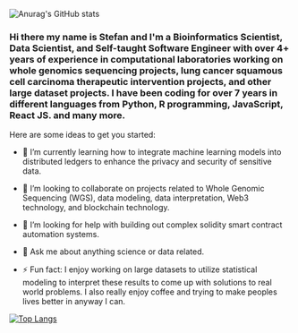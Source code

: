 ![Anurag's GitHub stats](https://github-readme-stats.vercel.app/api?username=Exzo-Network&show_icons=true&theme=radical)


### Hi there my name is Stefan and I'm a Bioinformatics Scientist, Data Scientist, and Self-taught Software Engineer with over 4+ years of experience in computational laboratories working on whole genomics sequencing projects, lung cancer squamous cell carcinoma therapeutic intervention projects, and other large dataset projects. I have been coding for over 7 years in different languages from Python, R programming, JavaScript, React JS. and many more.


Here are some ideas to get you started:

- 🌱 I’m currently learning how to integrate machine learning models into distributed ledgers to enhance the privacy and security of sensitive data.

- 👯 I’m looking to collaborate on projects related to Whole Genomic Sequencing (WGS), data modeling, data interpretation, Web3 technology, and blockchain technology.

- 🤔 I’m looking for help with building out complex solidity smart contract automation systems.

- 💬 Ask me about anything science or data related.

- ⚡ Fun fact: I enjoy working on large datasets to utilize statistical modeling to interpret these results to come up with solutions to real world problems. I also really enjoy coffee and trying to make peoples lives better in anyway I can.


[![Top Langs](https://github-readme-stats.vercel.app/api/top-langs/?username=Exzo-Network&langs_count=8)](https://github.com/Exzo-Network/github-readme-stats)
